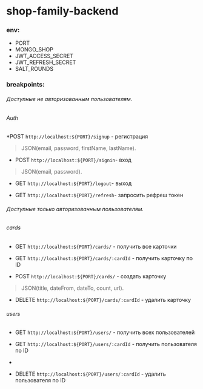 # shop-family-backend

### env: 
*  PORT
*  MONGO_SHOP
*  JWT_ACCESS_SECRET
*  JWT_REFRESH_SECRET
*  SALT_ROUNDS

### breakpoints:
###### Доступные не авторизованным пользователям.

###### Auth
*POST     `http://localhost:${PORT}/signup` - регистрация
>JSON(email, password, firstName, lastName).

* POST     `http://localhost:${PORT}/signin`- вход
>JSON(email, password).

* GET     `http://localhost:${PORT}/logout`- выход

* GET     `http://localhost:${PORT}/refresh`- запросить рефреш токен

###### Доступные только авторизованным пользователям.
###### cards
* GET       `http://localhost:${PORT}/cards/` - получить все карточки

* GET       `http://localhost:${PORT}/cards/:cardId` - получить карточку по ID

* POST      `http://localhost:${PORT}/cards/` - создать карточку
>JSON(title, dateFrom, dateTo, count, url).

* DELETE    `http://localhost:${PORT}/cards/:cardId` - удалить карточку

###### users
* GET       `http://localhost:${PORT}/users/` - получить всех пользователей

* GET       `http://localhost:${PORT}/users/:cardId` - получить пользователя по ID
* 
* DELETE    `http://localhost:${PORT}/users/:cardId` - удалить пользователя по ID

